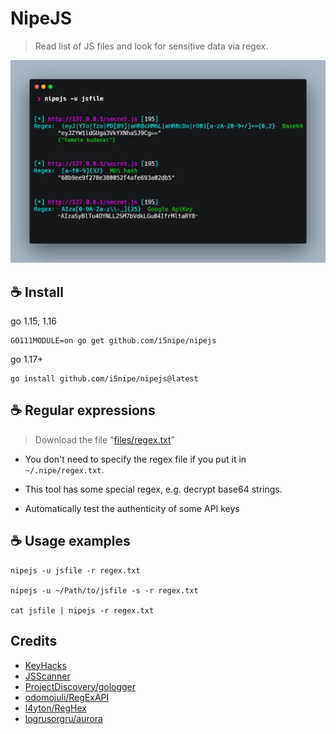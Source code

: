 # NipeJS

> Read list of JS files and look for sensitive data via regex. 
<img src="./files/NipeJS.jpeg" alt="alt text" width="550"/>

## ☕ Install

go 1.15, 1.16
```
GO111MODULE=on go get github.com/i5nipe/nipejs
```

go 1.17+
```
go install github.com/i5nipe/nipejs@latest
```

## ☕ Regular expressions
> Download the file "[files/regex.txt](https://github.com/i5nipe/nipejs/blob/master/files/regex.txt)"

- You don't need to specify the regex file if you put it in `~/.nipe/regex.txt`.

- This tool has some special regex, e.g. decrypt base64 strings.

- Automatically test the authenticity of some API keys 

## ☕ Usage examples

```
nipejs -u jsfile -r regex.txt

nipejs -u ~/Path/to/jsfile -s -r regex.txt

cat jsfile | nipejs -r regex.txt
```

## Credits

- [KeyHacks](https://github.com/streaak/keyhacks)
- [JSScanner](https://github.com/0x240x23elu/JSScanner)
- [ProjectDiscovery/gologger](https://github.com/projectdiscovery/gologger)
- [odomojuli/RegExAPI](https://github.com/odomojuli/RegExAPI)
- [l4yton/RegHex](https://github.com/l4yton/RegHex)
- [logrusorgru/aurora](https://github.com/logrusorgru/aurora)
